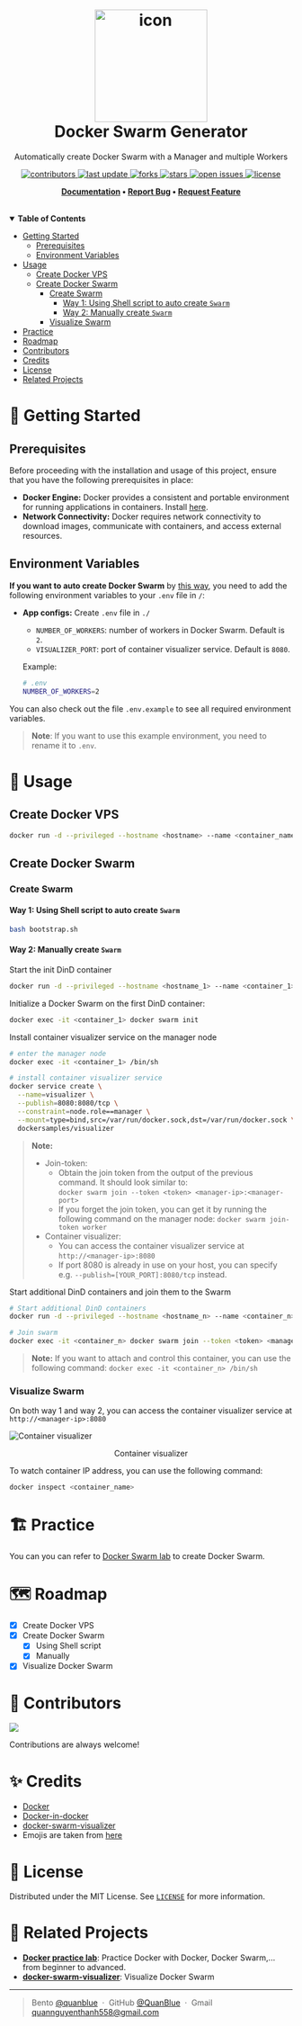 <h1 align="center">
  <img src="./assets/docker-logo.png" alt="icon" width="200"></img>
  <br>
  <b>Docker Swarm Generator</b>
</h1>

<p align="center">Automatically create Docker Swarm with a Manager and multiple Workers</p>

<!-- Badges -->
<p align="center">
  <a href="https://github.com/QuanBlue/docker-swarm-generator/graphs/contributors">
    <img src="https://img.shields.io/github/contributors/QuanBlue/docker-swarm-generator" alt="contributors" />
  </a>
  <a href="">
    <img src="https://img.shields.io/github/last-commit/QuanBlue/docker-swarm-generator" alt="last update" />
  </a>
  <a href="https://github.com/QuanBlue/docker-swarm-generator/network/members">
    <img src="https://img.shields.io/github/forks/QuanBlue/docker-swarm-generator" alt="forks" />
  </a>
  <a href="https://github.com/QuanBlue/docker-swarm-generator/stargazers">
    <img src="https://img.shields.io/github/stars/QuanBlue/docker-swarm-generator" alt="stars" />
  </a>
  <a href="https://github.com/QuanBlue/docker-swarm-generator/issues/">
    <img src="https://img.shields.io/github/issues/QuanBlue/docker-swarm-generator" alt="open issues" />
  </a>
  <a href="https://github.com/QuanBlue/docker-swarm-generator/blob/main/LICENSE">
    <img src="https://img.shields.io/github/license/QuanBlue/docker-swarm-generator.svg" alt="license" />
  </a>
</p>

<p align="center">
  <b>
    <a href="https://github.com/QuanBlue/docker-swarm-generator">Documentation</a> •
    <a href="https://github.com/QuanBlue/docker-swarm-generator/issues/">Report Bug</a> •
    <a href="https://github.com/QuanBlue/docker-swarm-generator/issues/">Request Feature</a>
  </b>
</p>
<br/>
<details open>
<summary><b>Table of Contents</b></summary>

-  [Getting Started](#toolbox-getting-started)
   -  [Prerequisites](#prerequisites)
   -  [Environment Variables](#environment-variables)
-  [Usage](#rocket-usage)
   -  [Create Docker VPS](#create-docker-vps)
   -  [Create Docker Swarm](#create-docker-swarm)
      -  [Create Swarm](#create-swarm)
         -  [Way 1: Using Shell script to auto create `Swarm`](#way-1-using-shell-script-to-auto-create-swarm)
         -  [Way 2: Manually create `Swarm`](#way-2-manually-create-swarm)
      -  [Visualize Swarm](#visualize-swarm)
-  [Practice](#building_construction-practice)
-  [Roadmap](#world_map-roadmap)
-  [Contributors](#busts_in_silhouette-contributors)
-  [Credits](#sparkles-credits)
-  [License](#scroll-license)
-  [Related Projects](#link-related-projects)
</details>

# :toolbox: Getting Started

## Prerequisites

Before proceeding with the installation and usage of this project, ensure that you have the following prerequisites in place:

-  **Docker Engine:** Docker provides a consistent and portable environment for running applications in containers. Install [here](https://www.docker.com/get-started/).
-  **Network Connectivity:** Docker requires network connectivity to download images, communicate with containers, and access external resources.

## Environment Variables

**If you want to auto create Docker Swarm** by [this way](#way-1-using-shell-script-to-auto-create-swarm), you need to add the following environment variables to your `.env` file in `/`:

-  **App configs:** Create `.env` file in `./`

   -  `NUMBER_OF_WORKERS`: number of workers in Docker Swarm. Default is `2`.
   -  `VISUALIZER_PORT`: port of container visualizer service. Default is `8080`.

   Example:

   ```sh
   # .env
   NUMBER_OF_WORKERS=2
   ```

You can also check out the file `.env.example` to see all required environment variables.

> **Note**: If you want to use this example environment, you need to rename it to `.env`.

# :rocket: Usage

## Create Docker VPS

```sh
docker run -d --privileged --hostname <hostname> --name <container_name> docker:dind
```

## Create Docker Swarm

### Create Swarm

#### Way 1: Using Shell script to auto create `Swarm`

```sh
bash bootstrap.sh
```

#### Way 2: Manually create `Swarm`

Start the init DinD container

```sh
docker run -d --privileged --hostname <hostname_1> --name <container_1> docker:dind
```

Initialize a Docker Swarm on the first DinD container:

```sh
docker exec -it <container_1> docker swarm init
```

Install container visualizer service on the manager node

```sh
# enter the manager node
docker exec -it <container_1> /bin/sh

# install container visualizer service
docker service create \
  --name=visualizer \
  --publish=8080:8080/tcp \
  --constraint=node.role==manager \
  --mount=type=bind,src=/var/run/docker.sock,dst=/var/run/docker.sock \
  dockersamples/visualizer
```

> **Note:**
>
> -  Join-token:
>    -  Obtain the join token from the output of the previous command. It should look similar to:  
>       `docker swarm join --token <token> <manager-ip>:<manager-port>`
>    -  If you forget the join token, you can get it by running the following command on the manager node: `docker swarm join-token worker`
> -  Container visualizer:
>    -  You can access the container visualizer service at `http://<manager-ip>:8080`
>    -  If port 8080 is already in use on your host, you can specify e.g. `--publish=[YOUR_PORT]:8080/tcp` instead.

Start additional DinD containers and join them to the Swarm

```sh
# Start additional DinD containers
docker run -d --privileged --hostname <hostname_n> --name <container_n> docker:dind

# Join swarm
docker exec -it <container_n> docker swarm join --token <token> <manager-ip>:<manager-port>
```

> **Note:** If you want to attach and control this container, you can use the following command:
> `docker exec -it <container_n> /bin/sh`

### Visualize Swarm

On both way 1 and way 2, you can access the container visualizer service at `http://<manager-ip>:8080`

![Container visualizer](./assets/container%20visualizer.png)

<p align="center">
  Container visualizer
</p>

To watch container IP address, you can use the following command:

```sh
docker inspect <container_name>
```

# :building_construction: Practice

You can you can refer to [Docker Swarm lab](https://github.com/QuanBlue/Docker-practice-lab/tree/master/Intermediate/2.%20docker%20swarm/Lab%20%231%3A%20Init%20and%20Manage%20Docker%20Swarm) to create Docker Swarm.

# :world_map: Roadmap

-  [x] Create Docker VPS
-  [x] Create Docker Swarm
   -  [x] Using Shell script
   -  [x] Manually
-  [x] Visualize Docker Swarm

# :busts_in_silhouette: Contributors

<a href="https://github.com/QuanBlue/Linux-Bootstrap/graphs/contributors">
  <img src="https://contrib.rocks/image?repo=QuanBlue/Linux-Bootstrap" />
</a>

Contributions are always welcome!

# :sparkles: Credits

-  [Docker](https://www.docker.com/)
-  [Docker-in-docker](https://hub.docker.com/_/docker)
-  [docker-swarm-visualizer](https://github.com/dockersamples/docker-swarm-visualizer)
-  Emojis are taken from [here](https://github.com/arvida/emoji-cheat-sheet.com)

# :scroll: License

Distributed under the MIT License. See <a href="../LICENSE">`LICENSE`</a> for more information.

# :link: Related Projects

-  <u>[**Docker practice lab**](https://github.com/QuanBlue/Docker-practice-lab)</u>: Practice Docker with Docker, Docker Swarm,... from beginner to advanced.
-  <u>[**docker-swarm-visualizer**](https://github.com/dockersamples/docker-swarm-visualizer)</u>: Visualize Docker Swarm

---

> Bento [@quanblue](https://bento.me/quanblue) &nbsp;&middot;&nbsp;
> GitHub [@QuanBlue](https://github.com/QuanBlue) &nbsp;&middot;&nbsp; Gmail quannguyenthanh558@gmail.com

